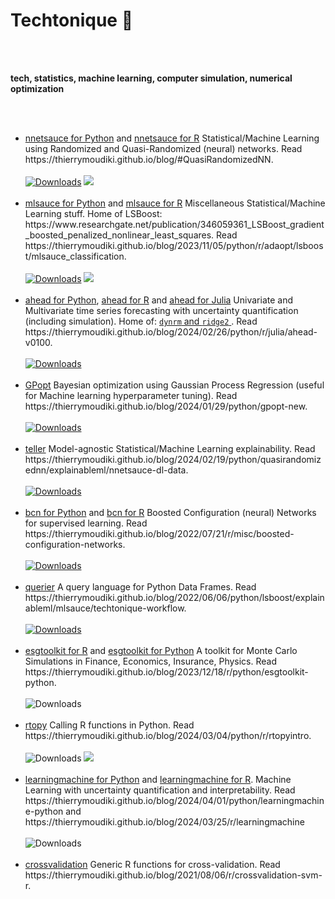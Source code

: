 # Techtonique 👋

<br>
<br>

<p>
<b>tech, statistics, machine learning, computer simulation, numerical optimization</b>
</p>

<br>
<br>

<ul>

<li> <a href="https://github.com/Techtonique/nnetsauce">nnetsauce for Python</a> and <a href="https://github.com/Techtonique/nnetsauce_r">nnetsauce for R</a> Statistical/Machine Learning using Randomized and Quasi-Randomized (neural) networks. Read https://thierrymoudiki.github.io/blog/#QuasiRandomizedNN. &nbsp; 
  <br>
  <br>
  <a href="https://pepy.tech/project/nnetsauce"><img alt="Downloads" src="https://static.pepy.tech/badge/nnetsauce" /></a> <a href="https://anaconda.org/conda-forge/nnetsauce"> <img src="https://anaconda.org/conda-forge/nnetsauce/badges/downloads.svg" /> </a> </li>
  <br>

<li> <a href="https://github.com/Techtonique/mlsauce">mlsauce for Python</a> and <a href="https://github.com/Techtonique/mlsauce_r">mlsauce for R</a> Miscellaneous Statistical/Machine Learning stuff. Home of LSBoost: https://www.researchgate.net/publication/346059361_LSBoost_gradient_boosted_penalized_nonlinear_least_squares. Read https://thierrymoudiki.github.io/blog/2023/11/05/python/r/adaopt/lsboost/mlsauce_classification. &nbsp; 
  <br>
  <br>
  <a href="https://pepy.tech/project/mlsauce"><img alt="Downloads" src="https://static.pepy.tech/badge/mlsauce" /></a> <a href="https://anaconda.org/conda-forge/mlsauce"> <img src="https://anaconda.org/conda-forge/mlsauce/badges/downloads.svg" /> </a> </li>
  <br>

<li> <a href="https://github.com/Techtonique/ahead_python">ahead for Python</a>, <a href="https://github.com/Techtonique/ahead">ahead for R</a> and <a href="https://github.com/Techtonique/Ahead.jl">ahead for Julia</a> Univariate and Multivariate time series forecasting with uncertainty quantification (including simulation). Home of:  <a href="https://www.researchgate.net/publication/378877579_ahead_Univariate_and_multivariate_time_series_forecasting_with_uncertainty_quantification_including_simulation_approaches" /> <code>dynrm</code> and <code>ridge2</code> </a>. Read https://thierrymoudiki.github.io/blog/2024/02/26/python/r/julia/ahead-v0100. &nbsp; 
  <br>
  <br>
  <a href="https://pepy.tech/project/ahead"><img alt="Downloads" src="https://static.pepy.tech/badge/ahead" /></a> </li>
  <br>

<li> <a href="https://github.com/Techtonique/GPopt">GPopt</a> Bayesian optimization using Gaussian Process Regression (useful for Machine learning hyperparameter tuning). Read https://thierrymoudiki.github.io/blog/2024/01/29/python/gpopt-new. &nbsp; 
  <br>
  <br>
  <a href="https://pepy.tech/project/gpopt"><img alt="Downloads" src="https://static.pepy.tech/badge/gpopt" /></a> </li>
  <br>

<li> <a href="https://github.com/Techtonique/teller">teller</a> Model-agnostic Statistical/Machine Learning explainability. Read https://thierrymoudiki.github.io/blog/2024/02/19/python/quasirandomizednn/explainableml/nnetsauce-dl-data. &nbsp; <a href="https://pepy.tech/project/the-teller">
  <br>
  <br>
  <img alt="Downloads" src="https://static.pepy.tech/badge/the-teller" /></a> </li>
  <br>

<li> <a href="https://github.com/Techtonique/bcn_python">bcn for Python</a> and <a href="https://github.com/Techtonique/bcn">bcn for R</a> Boosted Configuration (neural) Networks for supervised learning. Read https://thierrymoudiki.github.io/blog/2022/07/21/r/misc/boosted-configuration-networks. &nbsp; 
  <br>
  <br>
  <a href="https://pepy.tech/project/bcn"><img alt="Downloads" src="https://static.pepy.tech/badge/bcn" /></a></li>
  <br>

<li> <a href="https://github.com/Techtonique/querier">querier</a> A query language for Python Data Frames. Read https://thierrymoudiki.github.io/blog/2022/06/06/python/lsboost/explainableml/mlsauce/techtonique-workflow. &nbsp; <a href="https://pepy.tech/project/querier">
  <br>
  <br>
  <img alt="Downloads" src="https://static.pepy.tech/badge/querier" /></a> </li>
  <br>

<li> <a href="https://github.com/Techtonique/esgtoolkit">esgtoolkit for R</a> and <a href="https://github.com/Techtonique/esgtoolkit_python">esgtoolkit for Python</a>  A toolkit for Monte Carlo Simulations in Finance, Economics, Insurance, Physics. Read https://thierrymoudiki.github.io/blog/2023/12/18/r/python/esgtoolkit-python.
  <br>
  <br>
  <img alt="Downloads" src="https://static.pepy.tech/badge/esgtoolkit" /> </li>
  <br>

<li> <a href="https://github.com/Techtonique/rtopy">rtopy</a> Calling R functions in Python. Read https://thierrymoudiki.github.io/blog/2024/03/04/python/r/rtopyintro.
  <br>
  <br>
  <img alt="Downloads" src="https://static.pepy.tech/badge/rtopy" /> <a href="https://anaconda.org/conda-forge/rtopy"> <img src="https://img.shields.io/conda/dn/conda-forge/rtopy.svg" /> </a> </li>
  <br>

<li> <a href="https://github.com/Techtonique/learningmachine_python">learningmachine for Python</a> and <a href="https://github.com/Techtonique/learningmachine">learningmachine for R</a>. Machine Learning with uncertainty quantification and interpretability. Read https://thierrymoudiki.github.io/blog/2024/04/01/python/learningmachine-python and https://thierrymoudiki.github.io/blog/2024/03/25/r/learningmachine
  <br>
  <br>
  <img alt="Downloads" src="https://static.pepy.tech/badge/learningmachine" /> </li></a> </li>
  <br>


<li> <a href="https://github.com/Techtonique/crossvalidation">crossvalidation</a> Generic R functions for cross-validation. Read https://thierrymoudiki.github.io/blog/2021/08/06/r/crossvalidation-svm-r. </li>
<br>

</ul>
